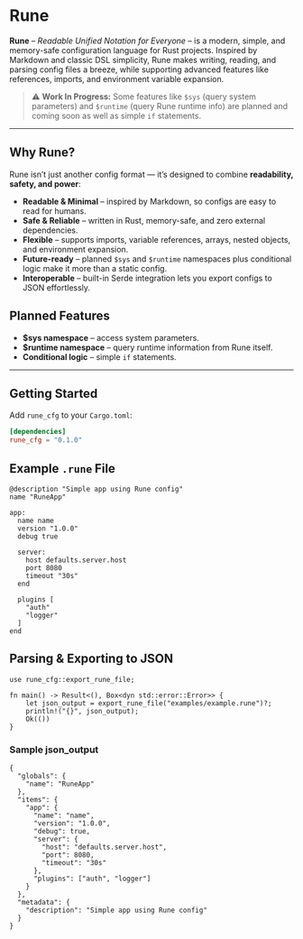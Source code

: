 # Rune

**Rune** – *Readable Unified Notation for Everyone* – is a modern, simple, and memory-safe configuration language for Rust projects. Inspired by Markdown and classic DSL simplicity, Rune makes writing, reading, and parsing config files a breeze, while supporting advanced features like references, imports, and environment variable expansion.

> ⚠️ **Work In Progress:** Some features like `$sys` (query system parameters) and `$runtime` (query Rune runtime info) are planned and coming soon as well as simple `if` statements.

---

## Why Rune?

Rune isn’t just another config format — it’s designed to combine **readability, safety, and power**:

- **Readable & Minimal** – inspired by Markdown, so configs are easy to read for humans.
- **Safe & Reliable** – written in Rust, memory-safe, and zero external dependencies.
- **Flexible** – supports imports, variable references, arrays, nested objects, and environment expansion.
- **Future-ready** – planned `$sys` and `$runtime` namespaces plus conditional logic make it more than a static config.
- **Interoperable** – built-in Serde integration lets you export configs to JSON effortlessly.


## Planned Features

- **$sys namespace** – access system parameters.
- **$runtime namespace** – query runtime information from Rune itself.
- **Conditional logic** – simple `if` statements.

---

## Getting Started

Add `rune_cfg` to your `Cargo.toml`:

```toml
[dependencies]
rune_cfg = "0.1.0"
```


## Example `.rune` File

```rune
@description "Simple app using Rune config"
name "RuneApp"

app:
  name name
  version "1.0.0"
  debug true

  server:
    host defaults.server.host
    port 8080
    timeout "30s"
  end

  plugins [
    "auth"
    "logger"
  ]
end
```

## Parsing & Exporting to JSON
```
use rune_cfg::export_rune_file;

fn main() -> Result<(), Box<dyn std::error::Error>> {
    let json_output = export_rune_file("examples/example.rune")?;
    println!("{}", json_output);
    Ok(())
}
```

### Sample json_output

```
{
  "globals": {
    "name": "RuneApp"
  },
  "items": {
    "app": {
      "name": "name",
      "version": "1.0.0",
      "debug": true,
      "server": {
        "host": "defaults.server.host",
        "port": 8080,
        "timeout": "30s"
      },
      "plugins": ["auth", "logger"]
    }
  },
  "metadata": {
    "description": "Simple app using Rune config"
  }
}
```


